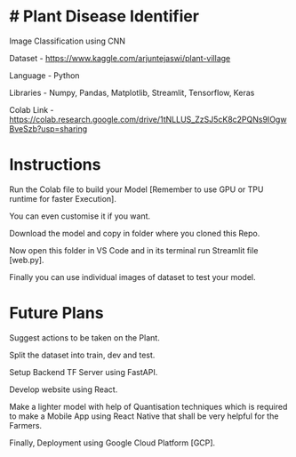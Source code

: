 # # Plant Disease Identifier
Image Classification using CNN

Dataset - https://www.kaggle.com/arjuntejaswi/plant-village

Language - Python

Libraries - Numpy,
            Pandas,
            Matplotlib,
            Streamlit,
            Tensorflow,
            Keras

Colab Link - https://colab.research.google.com/drive/1tNLLUS_ZzSJ5cK8c2PQNs9IOgwBveSzb?usp=sharing



# Instructions

Run the Colab file to build your Model [Remember to use GPU or TPU runtime for faster Execution].

You can even customise it if you want.

Download the model and copy in folder where you cloned this Repo.

Now open this folder in VS Code and in its terminal run Streamlit file [web.py].

Finally you can use individual images of dataset to test your model.



# Future Plans

Suggest actions to be taken on the Plant.

Split the dataset into train, dev and test.

Setup Backend TF Server using FastAPI.

Develop website using React.

Make a lighter model with help of Quantisation techniques which is required to make a Mobile App using React Native that shall be very helpful for the Farmers.

Finally, Deployment using Google Cloud Platform [GCP].
